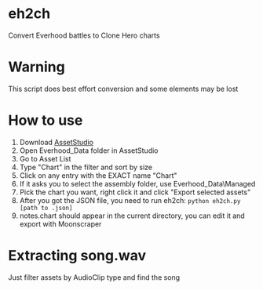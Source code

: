 # eh2ch
Convert Everhood battles to Clone Hero charts

# Warning
This script does best effort conversion and some elements may be lost

# How to use
1. Download [AssetStudio](https://github.com/aelurum/AssetStudio)
2. Open Everhood_Data folder in AssetStudio
3. Go to Asset List
4. Type "Chart" in the filter and sort by size
5. Click on any entry with the EXACT name "Chart"
6. If it asks you to select the assembly folder, use Everhood_Data\Managed
7. Pick the chart you want, right click it and click "Export selected assets"
8. After you got the JSON file, you need to run eh2ch: `python eh2ch.py [path to .json]`
9. notes.chart should appear in the current directory, you can edit it and export with Moonscraper

# Extracting song.wav
Just filter assets by AudioClip type and find the song
